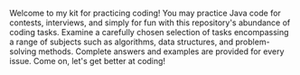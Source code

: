Welcome to my kit for practicing coding! You may practice Java code for contests, interviews, and simply for fun with this repository's abundance of coding tasks. 
Examine a carefully chosen selection of tasks encompassing a range of subjects such as algorithms, data structures, and problem-solving methods. 
Complete answers and examples are provided for every issue. Come on, let's get better at coding!
